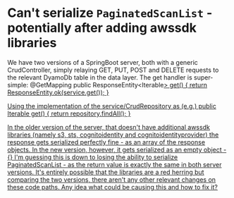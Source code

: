 
# Can't serialize `PaginatedScanList` - potentially after adding awssdk libraries

We have two versions of a SpringBoot server, both with a generic CrudController, simply relaying GET, PUT, POST and DELETE requests to the relevant DyamoDb table in the data layer.
The get handler is super-simple:
@GetMapping
public ResponseEntity<Iterable<U>> get() {
    return ResponseEntity.ok(service.get());
}

Using the implementation of the service/CrudRepository as (e.g.)
public Iterable<U> get() {
        return repository.findAll();
    }

In the older version of the server, that doesn't have additional awssdk libraries (namely s3, sts, cognitoidentity and cognitoidentityprovider) the response gets serialized perfectly fine - as an array of the response objects.
In the new version, however, it gets serialized as an empty object - {}
I'm guessing this is down to losing the ability to serialize PaginatedScanList - as the return value is exactly the same in both server versions.
It's entirely possible that the libraries are a red herring but comparing the two versions, there aren't any other relevant changes on these code paths.
Any idea what could be causing this and how to fix it?

        